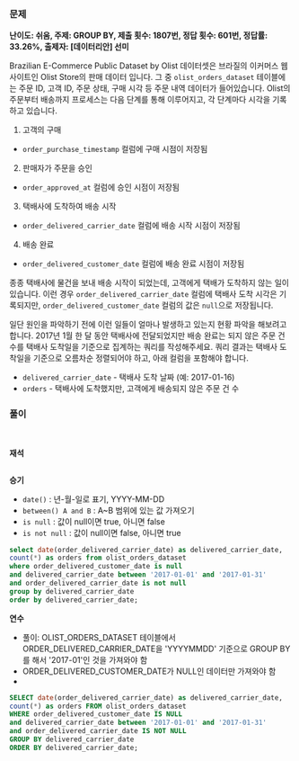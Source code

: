 ### 문제

**난이도: 쉬움, 주제: GROUP BY, 제출 횟수: 1807번, 정답 횟수: 601번, 정답률: 33.26%, 출제자: [데이터리안] 선미**

Brazilian E-Commerce Public Dataset by Olist 데이터셋은 브라질의 이커머스 웹사이트인 Olist Store의 판매 데이터 입니다. 그 중 `olist_orders_dataset` 테이블에는 주문 ID, 고객 ID, 주문 상태, 구매 시각 등 주문 내역 데이터가 들어있습니다. Olist의 주문부터 배송까지 프로세스는 다음 단계를 통해 이루어지고, 각 단계마다 시각을 기록하고 있습니다.

1. 고객의 구매
- `order_purchase_timestamp` 컬럼에 구매 시점이 저장됨
2. 판매자가 주문을 승인
- `order_approved_at` 컬럼에 승인 시점이 저장됨
3. 택배사에 도착하여 배송 시작
- `order_delivered_carrier_date` 컬럼에 배송 시작 시점이 저장됨
4. 배송 완료
- `order_delivered_customer_date` 컬럼에 배송 완료 시점이 저장됨

종종 택배사에 물건을 보내 배송 시작이 되었는데, 고객에게 택배가 도착하지 않는 일이 있습니다. 이런 경우 `order_delivered_carrier_date` 컬럼에 택배사 도착 시각은 기록되지만, `order_delivered_customer_date` 컬럼의 값은 `null`으로 저장됩니다.

일단 원인을 파악하기 전에 이런 일들이 얼마나 발생하고 있는지 현황 파악을 해보려고 합니다. 2017년 1월 한 달 동안 택배사에 전달되었지만 배송 완료는 되지 않은 주문 건수를 택배사 도착일을 기준으로 집계하는 쿼리를 작성해주세요. 쿼리 결과는 택배사 도착일을 기준으로 오름차순 정렬되어야 하고, 아래 컬럼을 포함해야 합니다.

- `delivered_carrier_date` - 택배사 도착 날짜 (예: 2017-01-16)
- `orders` - 택배사에 도착했지만, 고객에게 배송되지 않은 주문 건 수

### 풀이
<br>

**재석**

```sql

```

**승기**
- `date()` : 년-월-일로 표기, YYYY-MM-DD
- `between() A and B` : A~B 범위에 있는 값 가져오기
- `is null` : 값이 null이면 true, 아니면 false
- `is not null` : 값이 null이면 false, 아니면 true

```sql
select date(order_delivered_carrier_date) as delivered_carrier_date,
count(*) as orders from olist_orders_dataset
where order_delivered_customer_date is null
and delivered_carrier_date between '2017-01-01' and '2017-01-31' 
and order_delivered_carrier_date is not null
group by delivered_carrier_date
order by delivered_carrier_date;
```

**연수**
- 풀이: OLIST_ORDERS_DATASET 테이블에서 ORDER_DELIVERED_CARRIER_DATE을 'YYYYMMDD' 기준으로 GROUP BY를 해서 '2017-01'인 것을 가져와야 함
- ORDER_DELIVERED_CUSTOMER_DATE가 NULL인 데이터만 가져와야 함
- 
```sql
SELECT date(order_delivered_carrier_date) as delivered_carrier_date,
count(*) as orders FROM olist_orders_dataset
WHERE order_delivered_customer_date IS NULL
and delivered_carrier_date between '2017-01-01' and '2017-01-31' 
and order_delivered_carrier_date IS NOT NULL
GROUP BY delivered_carrier_date
ORDER BY delivered_carrier_date;
```

